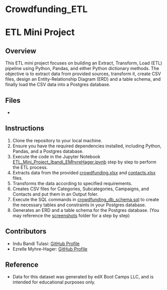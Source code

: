 # Crowdfunding_ETL

# ETL Mini Project 

## Overview
This ETL mini project focuses on building an Extract, Transform, Load (ETL) pipeline using Python, Pandas, and either Python dictionary methods. The objective is to extract data from provided sources, transform it, create CSV files, design an Entity-Relationship Diagram (ERD) and a table schema, and finally load the CSV data into a Postgres database.

## Files
- 

## Instructions
1. Clone the repository to your local machine.
2. Ensure you have the required dependencies installed, including Python, Pandas, and a Postgres database.
3. Execute the code in the Jupyter Notebook [ETL_Mini_Project_Ibandi_EMhyreHager.ipynb](https://github.com/indubt/Crowdfunding_ETL/blob/main/ETL_Mini_Project_Ibandi_EMhyreHager.ipynb) step by step to perform the ETL process.
4. Extracts data from the provided [crowdfunding.xlsx](https://github.com/indubt/Crowdfunding_ETL/blob/main/Resources/crowdfunding.xlsx) and [contacts.xlsx](https://github.com/indubt/Crowdfunding_ETL/blob/main/Resources/contacts.xlsx) files.
5. Transforms the data according to specified requirements.
6. Creates CSV files for Categories, Subcategories, Campaigns, and Contacts and put them in an Output foler.
7. Execute the SQL commands in [crowdfunding_db_schema.sql](https://github.com/indubt/Crowdfunding_ETL/blob/main/crowdfunding_db_schema.sql) to create the necessary tables and constraints in your Postgres database.
8. Generates an ERD and a table schema for the Postgres database. (You may reference the [screenshots](https://github.com/indubt/Crowdfunding_ETL/tree/main/Screenshots) folder for a step by step)

## Contributors
- Indu Bandi Tulasi: [GitHub Profile](https://github.com/indubt)
- Ezrelle Myhre-Hager: [GitHub Profile](https://github.com/myhre062)

## Reference
- Data for this dataset was generated by edX Boot Camps LLC, and is intended for educational purposes only.
